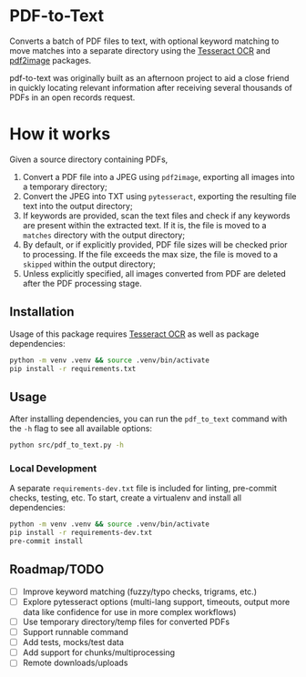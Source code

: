 # PDF-to-Text

Converts a batch of PDF files to text, with optional keyword matching to move matches into a separate directory using the [Tesseract OCR](https://github.com/tesseract-ocr/tesseract) and [pdf2image](https://github.com/Belval/pdf2image) packages.

pdf-to-text was originally built as an afternoon project to aid a close friend in quickly locating relevant information after receiving several thousands of PDFs in an open records request.

# How it works

Given a source directory containing PDFs,
1. Convert a PDF file into a JPEG using `pdf2image`, exporting all images into a temporary directory;
2. Convert the JPEG into TXT using `pytesseract`, exporting the resulting file text into the output directory;
3. If keywords are provided, scan the text files and check if any keywords are present within the extracted text. If it is, the file is moved to a `matches` directory with the output directory;
4. By default, or if explicitly provided, PDF file sizes will be checked prior to processing. If the file exceeds the max size, the file is moved to a `skipped` within the output directory;
5. Unless explicitly specified, all images converted from PDF are deleted after the PDF processing stage.

## Installation

Usage of this package requires [Tesseract OCR](https://tesseract-ocr.github.io/tessdoc/Installation.html) as well as package dependencies:

```sh
python -m venv .venv && source .venv/bin/activate
pip install -r requirements.txt
```

## Usage

After installing dependencies, you can run the `pdf_to_text` command with the `-h` flag to see all available options:

```sh
python src/pdf_to_text.py -h
```


### Local Development

A separate `requirements-dev.txt` file is included for linting, pre-commit checks, testing, etc. To start, create a virtualenv and install all dependencies:

```sh
python -m venv .venv && source .venv/bin/activate
pip install -r requirements-dev.txt
pre-commit install
```

## Roadmap/TODO

- [ ] Improve keyword matching (fuzzy/typo checks, trigrams, etc.)
- [ ] Explore pytesseract options (multi-lang support, timeouts, output more data like confidence for use in more complex workflows)
- [ ] Use temporary directory/temp files for converted PDFs
- [ ] Support runnable command
- [ ] Add tests, mocks/test data
- [ ] Add support for chunks/multiprocessing
- [ ] Remote downloads/uploads